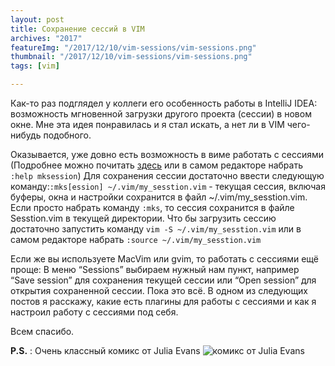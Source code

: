 ```yaml
---
layout: post
title: Сохранение сессий в VIM
archives: "2017"
featureImg: "/2017/12/10/vim-sessions/vim-sessions.png"
thumbnail: "/2017/12/10/vim-sessions/vim-sessions.png"
tags: [vim]

---
```

Как-то раз подглядел у коллеги его особенность работы в IntelliJ IDEA: возможность мгновенной загрузки другого проекта (сессии) в новом окне. Мне эта идея понравилась и я стал искать, а нет ли в VIM чего-нибудь подобного.
<!--more-->

Оказывается, уже довно есть возможность в виме работать с сессиями (Подробнее можно почитать [здесь](http://vimdoc.sourceforge.net/htmldoc/starting.html#:mksession) или в самом редакторе набрать `:help mksession`) Для сохранения сессии достаточно ввести следующую команду:`:mks[ession] ~/.vim/my_sesstion.vim` - текущая сессия, включая буферы, окна и настройки сохранится в файл ~/.vim/my\_sesstion.vim. Если просто набрать команду `:mks`, то сессия сохранится в файле Sesstion.vim в текущей директории. Что бы загрузить сессию достаточно запустить команду `vim -S ~/.vim/my_sesstion.vim` или в самом редакторе набрать `:source ~/.vim/my_sesstion.vim`

Если же вы используете MacVim или gvim, то работать с сессиями ещё проще: В меню “Sessions” выбираем нужный нам пункт, например “Save session” для сохранения текущей сессии или “Open session” для открытия сохраненной сессии. Пока это всё. В одном из следующих постов я расскажу, какие есть плагины для работы с сессиями и как я настроил работу с сессиями под себя.

Всем спасибо.

**P.S.** : Очень классный комикс от Julia Evans ![комикс от Julia Evans](https://jvns.ca/images/vimsessions.png "Комикс про сессии в vim")
